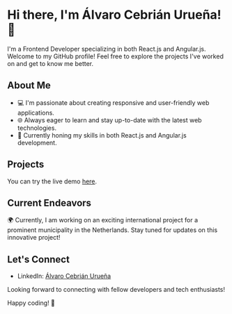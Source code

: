# Hi there, I'm Álvaro Cebrián Urueña! 👋

I'm a Frontend Developer specializing in both React.js and Angular.js. Welcome to my GitHub profile! Feel free to explore the projects I've worked on and get to know me better.

## About Me

- 💻 I'm passionate about creating responsive and user-friendly web applications.
- 🌐 Always eager to learn and stay up-to-date with the latest web technologies.
- 🚀 Currently honing my skills in both React.js and Angular.js development.

## Projects

You can try the live demo [here](https://pokemonapp-45e99.firebaseapp.com/home).

## Current Endeavors

🌍 Currently, I am working on an exciting international project for a prominent municipality in the Netherlands. Stay tuned for updates on this innovative project!

## Let's Connect

- LinkedIn: [Álvaro Cebrián Urueña](https://www.linkedin.com/in/alvaro-cebrian-urue%C3%B1a-810249265/)

Looking forward to connecting with fellow developers and tech enthusiasts!

Happy coding! 🚀


